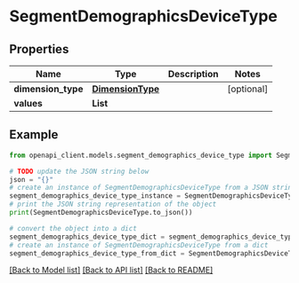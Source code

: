 # SegmentDemographicsDeviceType


## Properties

Name | Type | Description | Notes
------------ | ------------- | ------------- | -------------
**dimension_type** | [**DimensionType**](DimensionType.md) |  | [optional] 
**values** | **List** |  | 

## Example

```python
from openapi_client.models.segment_demographics_device_type import SegmentDemographicsDeviceType

# TODO update the JSON string below
json = "{}"
# create an instance of SegmentDemographicsDeviceType from a JSON string
segment_demographics_device_type_instance = SegmentDemographicsDeviceType.from_json(json)
# print the JSON string representation of the object
print(SegmentDemographicsDeviceType.to_json())

# convert the object into a dict
segment_demographics_device_type_dict = segment_demographics_device_type_instance.to_dict()
# create an instance of SegmentDemographicsDeviceType from a dict
segment_demographics_device_type_from_dict = SegmentDemographicsDeviceType.from_dict(segment_demographics_device_type_dict)
```
[[Back to Model list]](../README.md#documentation-for-models) [[Back to API list]](../README.md#documentation-for-api-endpoints) [[Back to README]](../README.md)


